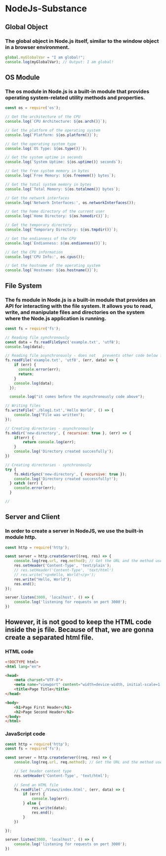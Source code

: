 # NodeJs-Substance

## Global Object
### The global object in Node.js itself, similar to the window object in a browser environment.
```javascript
global.myGlobalVar = "I am global!";
console.log(myGlobalVar); // Output: I am global!
```

## OS Module
### The os module in Node.js is a built-in module that provides operating system-related utility methods and properties.
```javascript
const os = require('os');

// Get the architecture of the CPU
console.log(`CPU Architecture: ${os.arch()}`);

// Get the platform of the operating system
console.log(`Platform: ${os.platform()}`);

// Get the operating system type
console.log(`OS Type: ${os.type()}`);

// Get the system uptime in seconds
console.log(`System Uptime: ${os.uptime()} seconds`);

// Get the free system memory in bytes
console.log(`Free Memory: ${os.freemem()} bytes`);

// Get the total system memory in bytes
console.log(`Total Memory: ${os.totalmem()} bytes`);

// Get the network interfaces
console.log('Network Interfaces:', os.networkInterfaces());

// Get the home directory of the current user
console.log(`Home Directory: ${os.homedir()}`);

// Get the temporary directory
console.log(`Temporary Directory: ${os.tmpdir()}`);

// Get the endianness of the CPU
console.log(`Endianness: ${os.endianness()}`);

// Get the CPU information
console.log('CPU Info:', os.cpus());

// Get the hostname of the operating system
console.log(`Hostname: ${os.hostname()}`);
```

## File System
### The fs module in Node.js is a built-in module that provides an API for interacting with the file system. It allows you to read, write, and manipulate files and directories on the system where the Node.js application is running.

```javascript
const fs = require('fs');

// Reading file synchronously
const data = fs.readFileSync('example.txt', 'utf8');
console.log(data);

// Reading file asynchronously - does not   prevents other code below for running.
fs.readFile('example.txt', 'utf8', (err, data) => {
    if (err) {
      console.error(err);
      return;
    }
    console.log(data);
  });

  console.log("it comes before the asynchronously code above");

// Writing files
fs.writeFile('./blog1.txt','Hello World', () => {
    console.log("File was written");
});

// Creating directories - asynchronously
fs.mkdir('new-directory', { recursive: true }, (err) => {
    if(err) {
        return console.log(err);
    }
    console.log('Directory created succesfully');
})

// Creating directories - synchronously
try {
    fs.mkdirSync('new-directory', { recursive: true });
    console.log('Directory created successfully!');
  } catch (err) {
    console.error(err);
  }

//
```

## Server and Client
### In order to create a server in NodeJS, we use the built-in module http.

```javascript
const http = require('http');

const server = http.createServer((req, res) => {
    console.log(req.url, req.method); // Get the URL and the method used in the request
    res.setHeader('Content-Type', 'text/plain');
    // res.setHeader('Content-Type', 'text/html')
    // res.write('<p>Hello, World!</p>');
    res.write("Hello, World");
    res.end();
});

server.listen(3000, 'localhost', () => {
    console.log('listening for requests on port 3000');
})
```

## However, it is not good to keep the HTML code inside the js file. Because of that, we are gonna create a separated html file.
### HTML code
```html
<!DOCTYPE html>
<html lang="en">

<head>
    <meta charset="UTF-8">
    <meta name="viewport" content="width=device-width, initial-scale=1.0">
    <title>Page Title</title>
</head>

<body>
    <h1>Page First Header</h1>
    <h2>Page Second Header</h2>
</body>
</html>
```
### JavaScript code
```javascript
const http = require('http');
const fs = require('fs');

const server = http.createServer((req, res) => {
    console.log(req.url, req.method); // Get the URL and the method used in the request

    // Set header content type
    res.setHeader('Content-Type', 'text/html');
    
    // Send an HTML file
    fs.readFile('./Views/index.html', (err, data) => {
        if (err) {
            console.log(err);
        } else {
            res.write(data);
            res.end();
        }
    })

});

server.listen(3000, 'localhost', () => {
    console.log('listening for requests on port 3000');
})
```